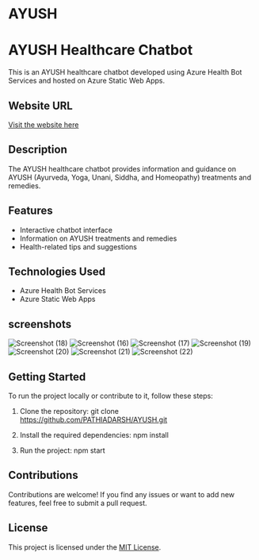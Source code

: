 # AYUSH


# AYUSH Healthcare Chatbot

This is an AYUSH healthcare chatbot developed using Azure Health Bot Services and hosted on Azure Static Web Apps.

## Website URL
[Visit the website here](https://pathiadarsh.github.io/AYUSH/)

## Description
The AYUSH healthcare chatbot provides information and guidance on AYUSH (Ayurveda, Yoga, Unani, Siddha, and Homeopathy) treatments and remedies.

## Features
- Interactive chatbot interface
- Information on AYUSH treatments and remedies
- Health-related tips and suggestions

## Technologies Used
- Azure Health Bot Services
- Azure Static Web Apps

## screenshots

![Screenshot (18)](https://github.com/PATHIADARSH/AYUSH/assets/118821151/dd60cd06-56f6-48d1-b4c7-06eed67560cf)
![Screenshot (16)](https://github.com/PATHIADARSH/AYUSH/assets/118821151/32315711-b9e9-49f9-96a6-459d33b3c321)
![Screenshot (17)](https://github.com/PATHIADARSH/AYUSH/assets/118821151/d34fd1f9-f84b-45e6-afeb-49f8ee2b2015)
![Screenshot (19)](https://github.com/PATHIADARSH/AYUSH/assets/118821151/4297802d-3983-4ab5-a125-03da849bfa24)
![Screenshot (20)](https://github.com/PATHIADARSH/AYUSH/assets/118821151/fdea433b-3464-4f78-9de5-0acd75a6cb4b)
![Screenshot (21)](https://github.com/PATHIADARSH/AYUSH/assets/118821151/7d419fae-4e5e-465b-a97d-d1821b21a6e5)
![Screenshot (22)](https://github.com/PATHIADARSH/AYUSH/assets/118821151/53474ac7-cd1a-4b4b-95c3-685fc0cce463)



## Getting Started
To run the project locally or contribute to it, follow these steps:

1. Clone the repository:
git clone https://github.com/PATHIADARSH/AYUSH.git


2. Install the required dependencies:
npm install


3. Run the project:
npm start


## Contributions
Contributions are welcome! If you find any issues or want to add new features, feel free to submit a pull request.

## License
This project is licensed under the [MIT License](LICENSE).

